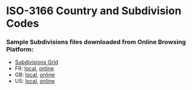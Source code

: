 # ISO-3166 Country and Subdivision Codes

### Sample Subdivisions files downloaded from Online Browsing Platform:
* [Subdivisions Grid](countries.html)
* FR: [local](iso3166-FR.html), [online](https://www.iso.org/obp/ui/#iso:code:3166:FR)
* GB: [local](iso3166-GB.html), [online](https://www.iso.org/obp/ui/#iso:code:3166:GB)
* US: [local](iso3166-US.html), [online](https://www.iso.org/obp/ui/#iso:code:3166:US)